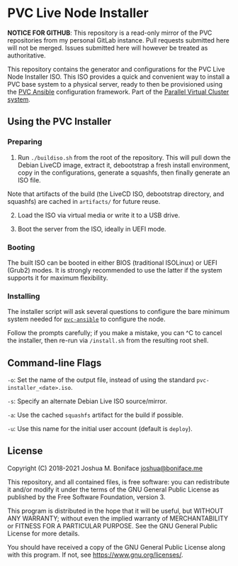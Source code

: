 # PVC Live Node Installer

**NOTICE FOR GITHUB**: This repository is a read-only mirror of the PVC repositories from my personal GitLab instance. Pull requests submitted here will not be merged. Issues submitted here will however be treated as authoritative.

This repository contains the generator and configurations for the PVC Live Node Installer ISO. This ISO provides a quick and convenient way to install a PVC base system to a physical server, ready to then be provisioned using the [PVC Ansible](https://github.com/parallelvirtualcluster/pvc-ansible) configuration framework. Part of the [Parallel Virtual Cluster system](https://github.com/parallelvirtualcluster/pvc).

## Using the PVC Installer

### Preparing

1. Run `./buildiso.sh` from the root of the repository. This will pull down the Debian LiveCD image, extract it, debootstrap a fresh install environment, copy in the configurations, generate a squashfs, then finally generate an ISO file.

Note that artifacts of the build (the LiveCD ISO, debootstrap directory, and squashfs) are cached in `artifacts/` for future reuse.

2. Load the ISO via virtual media or write it to a USB drive.

3. Boot the server from the ISO, ideally in UEFI mode.

### Booting

The built ISO can be booted in either BIOS (traditional ISOLinux) or UEFI (Grub2) modes. It is strongly recommended to use the latter if the system supports it for maximum flexibility.

### Installing

The installer script will ask several questions to configure the bare minimum system needed for [`pvc-ansible`](https://github.com/parallelvirtualcluster/pvc-ansible) to configure the node.

Follow the prompts carefully; if you make a mistake, you can ^C to cancel the installer, then re-run via `/install.sh` from the resulting root shell.

## Command-line Flags

`-o`: Set the name of the output file, instead of using the standard `pvc-installer_<date>.iso`.

`-s`: Specify an alternate Debian Live ISO source/mirror.

`-a`: Use the cached `squashfs` artifact for the build if possible.

`-u`: Use this name for the initial user account (default is `deploy`).

## License

Copyright (C) 2018-2021  Joshua M. Boniface <joshua@boniface.me>

This repository, and all contained files, is free software: you can
redistribute it and/or modify it under the terms of the GNU General
Public License as published by the Free Software Foundation, version 3.

This program is distributed in the hope that it will be useful,
but WITHOUT ANY WARRANTY; without even the implied warranty of
MERCHANTABILITY or FITNESS FOR A PARTICULAR PURPOSE.  See the
GNU General Public License for more details.

You should have received a copy of the GNU General Public License
along with this program.  If not, see <https://www.gnu.org/licenses/>.

